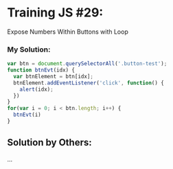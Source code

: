 # Training JS #29:
Expose Numbers Within Buttons with Loop

### My Solution:
```js
var btn = document.querySelectorAll('.button-test');
function btnEvt(idx) {
  var btnElement = btn[idx];
  btnElement.addEventListener('click', function() {
    alert(idx);
  })
}
for(var i = 0; i < btn.length; i++) {
  btnEvt(i)
}
```

## Solution by Others:
...
